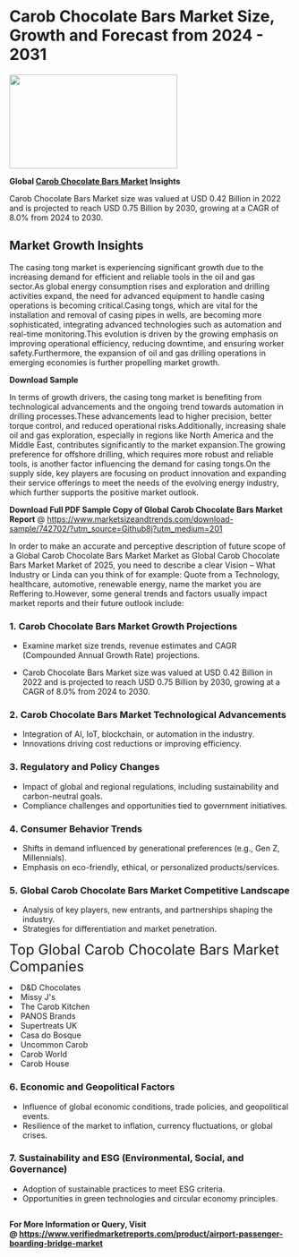 <H1>Carob Chocolate Bars Market Size, Growth and Forecast from 2024 - 2031</H1><img class="aligncenter size-medium wp-image-584254" src="https://thirdeyenews.in/wp-content/uploads/2024/09/Global-Market-Research-300x168.jpeg" alt="" width="300" height="168" /><p><strong>Global&nbsp;<a href="https://www.marketsizeandtrends.com/download-sample/742702/?utm_source=Github8j?utm_medium=201">Carob Chocolate Bars Market</a> Insights</strong></p><p>Carob Chocolate Bars Market size was valued at USD 0.42 Billion in 2022 and is projected to reach USD 0.75 Billion by 2030, growing at a CAGR of 8.0% from 2024 to 2030.</p><p><h2>Market Growth Insights</h2> <p>The casing tong market is experiencing significant growth due to the increasing demand for efficient and reliable tools in the oil and gas sector.As global energy consumption rises and exploration and drilling activities expand, the need for advanced equipment to handle casing operations is becoming critical.Casing tongs, which are vital for the installation and removal of casing pipes in wells, are becoming more sophisticated, integrating advanced technologies such as automation and real-time monitoring.This evolution is driven by the growing emphasis on improving operational efficiency, reducing downtime, and ensuring worker safety.Furthermore, the expansion of oil and gas drilling operations in emerging economies is further propelling market growth.</p> <p><strong>Download Sample</strong></p> <p>In terms of growth drivers, the casing tong market is benefiting from technological advancements and the ongoing trend towards automation in drilling processes.These advancements lead to higher precision, better torque control, and reduced operational risks.Additionally, increasing shale oil and gas exploration, especially in regions like North America and the Middle East, contributes significantly to the market expansion.The growing preference for offshore drilling, which requires more robust and reliable tools, is another factor influencing the demand for casing tongs.On the supply side, key players are focusing on product innovation and expanding their service offerings to meet the needs of the evolving energy industry, which further supports the positive market outlook.</p> <p><span class=""><strong>Download Full PDF Sample Copy of Global Carob Chocolate Bars Market Report</strong> @ <a href="https://www.marketsizeandtrends.com/download-sample/742702/?utm_source=Github8j?utm_medium=201" target="_blank">https://www.marketsizeandtrends.com/download-sample/742702/?utm_source=Github8j?utm_medium=201</a></span></p><p>In order to make an accurate and perceptive description of future scope of a Global&nbsp;Carob Chocolate Bars Market Market as Global&nbsp;Carob Chocolate Bars Market Market of 2025, you need to describe a clear Vision &ndash; What Industry or Linda can you think of for example: Quote from a Technology, healthcare, automotive, renewable energy, name the market you are Reffering to.However, some general trends and factors usually impact market reports and their future outlook include:</p><h3>1.&nbsp;<strong>Carob Chocolate Bars Market Growth Projections</strong></h3><ul><li>Examine market size trends, revenue estimates and CAGR (Compounded Annual Growth Rate) projections.</li><li><p>Carob Chocolate Bars Market size was valued at USD 0.42 Billion in 2022 and is projected to reach USD 0.75 Billion by 2030, growing at a CAGR of 8.0% from 2024 to 2030.</p></li></ul><h3>2.&nbsp;<strong>Carob Chocolate Bars Market Technological Advancements</strong></h3><ul><li>Integration of AI, IoT, blockchain, or automation in the industry.</li><li>Innovations driving cost reductions or improving efficiency.</li></ul><h3>3.&nbsp;<strong>Regulatory and Policy Changes</strong></h3><ul><li>Impact of global and regional regulations, including sustainability and carbon-neutral goals.</li><li>Compliance challenges and opportunities tied to government initiatives.</li></ul><h3>4.&nbsp;<strong>Consumer Behavior Trends</strong></h3><ul><li>Shifts in demand influenced by generational preferences (e.g., Gen Z, Millennials).</li><li>Emphasis on eco-friendly, ethical, or personalized products/services.</li></ul><h3>5.&nbsp;<strong>Global Carob Chocolate Bars Market Competitive Landscape</strong></h3><ul><li>Analysis of key players, new entrants, and partnerships shaping the industry.</li><li>Strategies for differentiation and market penetration.</li></ul><p data-pm-slice="1 1 []"><span style="color: inherit; font-family: inherit; font-size: 25px;">Top Global Carob Chocolate Bars Market Companies</span></p><div class="" data-test-id=""><p><li>D&D Chocolates</li><li> Missy J's</li><li> The Carob Kitchen</li><li> PANOS Brands</li><li> Supertreats UK</li><li> Casa do Bosque</li><li> Uncommon Carob</li><li> Carob World</li><li> Carob House</li></p></div><h3>6.&nbsp;<strong>Economic and Geopolitical Factors</strong></h3><ul><li>Influence of global economic conditions, trade policies, and geopolitical events.</li><li>Resilience of the market to inflation, currency fluctuations, or global crises.</li></ul><h3>7.&nbsp;<strong>Sustainability and ESG (Environmental, Social, and Governance)</strong></h3><ul><li>Adoption of sustainable practices to meet ESG criteria.</li><li>Opportunities in green technologies and circular economy principles.</li></ul><h2><strong style="font-size: 14px;">For More Information or Query, Visit @&nbsp;</strong><a style="background-color: #ffffff; font-size: 14px;" href="https://www.marketsizeandtrends.com/report/carob-chocolate-bars-market/" target="_blank">https://www.verifiedmarketreports.com/product/airport-passenger-boarding-bridge-market</a></h2>